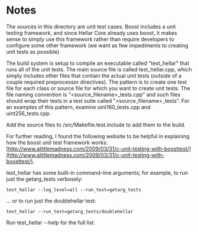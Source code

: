 # Notes
The sources in this directory are unit test cases.  Boost includes a
unit testing framework, and since Hellar Core already uses boost, it makes
sense to simply use this framework rather than require developers to
configure some other framework (we want as few impediments to creating
unit tests as possible).

The build system is setup to compile an executable called "test_hellar"
that runs all of the unit tests.  The main source file is called
test_hellar.cpp, which simply includes other files that contain the
actual unit tests (outside of a couple required preprocessor
directives).  The pattern is to create one test file for each class or
source file for which you want to create unit tests.  The file naming
convention is "<source_filename>_tests.cpp" and such files should wrap
their tests in a test suite called "<source_filename>_tests".  For an
examples of this pattern, examine uint160_tests.cpp and
uint256_tests.cpp.

Add the source files to /src/Makefile.test.include to add them to the build.

For further reading, I found the following website to be helpful in
explaining how the boost unit test framework works:
[http://www.alittlemadness.com/2009/03/31/c-unit-testing-with-boosttest/](http://www.alittlemadness.com/2009/03/31/c-unit-testing-with-boosttest/).

test_hellar has some built-in command-line arguments; for
example, to run just the getarg_tests verbosely:

    test_hellar --log_level=all --run_test=getarg_tests

... or to run just the doublehellar test:

    test_hellar --run_test=getarg_tests/doublehellar

Run  test_hellar --help   for the full list.

